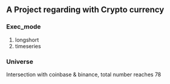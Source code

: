 ## A Project regarding with Crypto currency

### Exec_mode
1. longshort
2. timeseries

### Universe
Intersection with coinbase & binance, total number reaches 78
